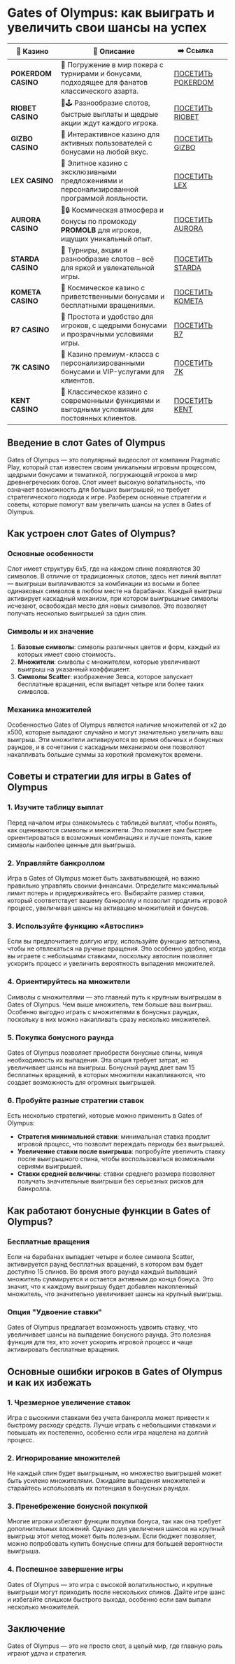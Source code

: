 # Gates of Olympus: как выиграть и увеличить свои шансы на успех
| 🎰 Казино           | 📜 Описание                                                                                       | ➡️ Ссылка                                                                                          |   |
| ------------------- | ------------------------------------------------------------------------------------------------- | -------------------------------------------------------------------------------------------------- | - |
| **POKERDOM CASINO** | 🎲 Погружение в мир покера с турнирами и бонусами, подходящее для фанатов классического азарта.   | [ПОСЕТИТЬ POKERDOM](https://brandplay.link/FwVc4f)                                                 |   |
| **RIOBET CASINO**   | 🌟🕹️ Разнообразие слотов, быстрые выплаты и щедрые акции ждут каждого игрока.                    | [ПОСЕТИТЬ RIOBET](https://brandplay.link/TnjsxFvH)                                                 |   |
| **GIZBO CASINO**    | 🚀 Интерактивное казино для активных пользователей с бонусами на любой вкус.                      | [ПОСЕТИТЬ GIZBO](https://brandplay.link/rvzLrVLp)                                                  |   |
| **LEX CASINO**      | 🎰 Элитное казино с эксклюзивными предложениями и персонализированной программой лояльности.      | [ПОСЕТИТЬ LEX](https://brandplay.link/VMqNXPFs)                                                    |   |
| **AURORA CASINO**   | 🌌🔒 Космическая атмосфера и бонусы по промокоду **PROMOLB** для игроков, ищущих уникальный опыт. | [ПОСЕТИТЬ AURORA](https://10trafic-stat2.com/click/668546556bcc6313411604bc/6766/13031/subaccount) |   |
| **STARDA CASINO**   | 🌠 Турниры, акции и разнообразие слотов – всё для яркой и увлекательной игры.                     | [ПОСЕТИТЬ STARDA](https://brandplay.link/HDcDrxLk)                                                 |   |
| **KOMETA CASINO**   | 💫 Космическое казино с приветственными бонусами и бесплатными вращениями.                        | [ПОСЕТИТЬ KOMETA](https://brandplay.link/jHzFFYGv)                                                 |   |
| **R7 CASINO**       | 🎯 Простота и удобство для игроков, с щедрыми бонусами и прозрачными условиями игры.              | [ПОСЕТИТЬ R7](https://brandplay.link/dByFXP7h)                                                     |   |
| **7K CASINO**       | 💎 Казино премиум-класса с персонализированными бонусами и VIP-услугами для клиентов.             | [ПОСЕТИТЬ 7K](https://brandplay.link/dd46bNgD)                                                     |   |
| **KENT CASINO**     | 🎲 Классическое казино с современными функциями и выгодными условиями для постоянных клиентов.    | [ПОСЕТИТЬ KENT](https://brandplay.link/XRH1g6Vb)                                                   |   |
## Введение в слот Gates of Olympus

Gates of Olympus — это популярный видеослот от компании Pragmatic Play, который стал известен своим уникальным игровым процессом, щедрыми бонусами и тематикой, погружающей игроков в мир древнегреческих богов. Слот имеет высокую волатильность, что означает возможность для больших выигрышей, но требует стратегического подхода к игре. Разберем основные стратегии и советы, которые помогут вам увеличить шансы на успех в Gates of Olympus.

## Как устроен слот Gates of Olympus?

### Основные особенности

Слот имеет структуру 6х5, где на каждом спине появляются 30 символов. В отличие от традиционных слотов, здесь нет линий выплат — выигрыши выплачиваются за комбинации из восьми и более одинаковых символов в любом месте на барабанах. Каждый выигрыш активирует каскадный механизм, при котором выигрышные символы исчезают, освобождая место для новых символов. Это позволяет получать несколько выигрышей за один спин.

### Символы и их значение

1. **Базовые символы**: символы различных цветов и форм, каждый из которых имеет свою стоимость.
2. **Множители**: символы с множителем, которые увеличивают выигрыш на указанный коэффициент.
3. **Символы Scatter**: изображение Зевса, которое запускает бесплатные вращения, если выпадет четыре или более таких символов.

### Механика множителей

Особенностью Gates of Olympus является наличие множителей от x2 до x500, которые выпадают случайно и могут значительно увеличить ваш выигрыш. Эти множители активируются во время обычных и бонусных раундов, и в сочетании с каскадным механизмом они позволяют накапливать большие суммы за короткий промежуток времени.

## Советы и стратегии для игры в Gates of Olympus

### 1. Изучите таблицу выплат

Перед началом игры ознакомьтесь с таблицей выплат, чтобы понять, как оцениваются символы и множители. Это поможет вам быстрее ориентироваться в возможных комбинациях и лучше понять, какие символы наиболее ценные для выигрыша.

### 2. Управляйте банкроллом

Игра в Gates of Olympus может быть захватывающей, но важно правильно управлять своими финансами. Определите максимальный лимит потерь и придерживайтесь его. Выбирайте размер ставки, который соответствует вашему банкроллу и позволит продлить игровой процесс, увеличивая шансы на активацию множителей и бонусов.

### 3. Используйте функцию «Автоспин»

Если вы предпочитаете долгую игру, используйте функцию автоспина, чтобы не отвлекаться на ручные вращения. Это особенно удобно, когда вы играете с небольшими ставками, поскольку автоспин позволяет ускорить процесс и увеличить вероятность выпадения множителей.

### 4. Ориентируйтесь на множители

Символы с множителями — это главный путь к крупным выигрышам в Gates of Olympus. Чем выше множитель, тем больше ваш выигрыш. Особенно выгодно играть с множителями в бонусных раундах, поскольку в них можно накапливать сразу несколько множителей.

### 5. Покупка бонусного раунда

Gates of Olympus позволяет приобрести бонусные спины, минуя необходимость их выпадения. Эта опция требует затрат, но увеличивает шансы на выигрыш. Бонусный раунд дает вам 15 бесплатных вращений, в которых множители накапливаются, что создает возможность для огромных выигрышей.

### 6. Пробуйте разные стратегии ставок

Есть несколько стратегий, которые можно применить в Gates of Olympus:

* **Стратегия минимальной ставки**: минимальная ставка продлит игровой процесс, что позволит переждать периоды без выигрышей.
* **Увеличение ставки после выигрыша**: попробуйте увеличить ставку после выигрышного спина, чтобы воспользоваться возможными сериями выигрышей.
* **Ставки средней величины**: ставки среднего размера позволяют получать значительные выигрыши без серьезных рисков для банкролла.

## Как работают бонусные функции в Gates of Olympus?

### Бесплатные вращения

Если на барабанах выпадает четыре и более символа Scatter, активируется раунд бесплатных вращений, в котором вам будет доступно 15 спинов. Во время этого раунда каждый выпавший множитель суммируется и остается активным до конца бонуса. Это значит, что к каждому выигрышу будет добавлен накопленный множитель, что значительно увеличивает шансы на крупный выигрыш.

### Опция "Удвоение ставки"

Gates of Olympus предлагает возможность удвоить ставку, что увеличивает шансы на выпадение бонусного раунда. Это полезная функция для тех, кто хочет ускорить игровой процесс и чаще активировать бесплатные вращения.

## Основные ошибки игроков в Gates of Olympus и как их избежать

### 1. Чрезмерное увеличение ставок

Игра с высокими ставками без учета банкролла может привести к быстрому расходу средств. Лучше играть с небольшими ставками и повышать их постепенно, особенно если игра нацелена на долгий процесс.

### 2. Игнорирование множителей

Не каждый спин будет выигрышным, но множество выигрышей может быть усилено множителями. Ожидайте выпадения множителей и старайтесь использовать их потенциал в бонусных раундах.

### 3. Пренебрежение бонусной покупкой

Многие игроки избегают функции покупки бонуса, так как она требует дополнительных вложений. Однако для увеличения шансов на крупный выигрыш этот метод может быть полезным. Если бюджет позволяет, можно попробовать купить бонусные спины для большей вероятности выигрыша.

### 4. Поспешное завершение игры

Gates of Olympus — это игра с высокой волатильностью, и крупные выигрыши могут приходить после нескольких спинов. Дайте игре шанс и избегайте слишком быстрого выхода, особенно если вам выпали несколько множителей.

## Заключение

Gates of Olympus — это не просто слот, а целый мир, где главную роль играют удача и стратегия.

